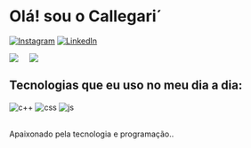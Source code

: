 # Olá! sou o Callegari´

[![Instagram](https://img.shields.io/badge/Instagram-E4405F?style=for-the-badge&logo=instagram&logoColor=white)](https://www.instagram.com/rafacallega/)
[![LinkedIn](https://img.shields.io/badge/LinkedIn-0077B5?style=for-the-badge&logo=linkedin&logoColor=white)](https://www.linkedin.com/in/rafael-callegari-804429274/)

<div style="display: flex; flex-wrap: wrap;">
  <img src="https://github-readme-stats.vercel.app/api?username=CALLEGARii&show_icons=true&theme=dark&count_private=true&title_color=FF69B4" style="margin-right: 20px;">
  <img src="https://github-readme-stats.vercel.app/api/top-langs/?username=CALLEGARii&theme=dark&layout=compact&title_color=FF69B4&langs_count=10&card_width=445">
</div>

## Tecnologias que eu uso no meu dia a dia:

<div style="display: inline_block">
  <img align="center" alt="c++" src="https://img.shields.io/badge/C++-00599C?style=for-the-badge&logo=c%2B%2B&logoColor=white" />
  <img align="center" alt="css" src="https://img.shields.io/badge/CSS3-1572B6?style=for-the-badge&logo=css3&logoColor=white" />
  <img align="center" alt="js" src="https://img.shields.io/badge/JavaScript-F7DF1E?style=for-the-badge&logo=javascript&logoColor=black" />
</div><br/>

Apaixonado pela tecnologia e programação..

